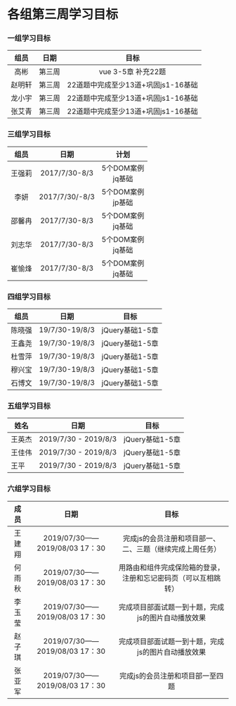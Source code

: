 # 各组第三周学习目标

### 一组学习目标

组员|日期|目标|
:-: | :-: | :-: |
|高彬|第三周|vue 3-5章 补充22题
|赵明轩|第三周|22道题中完成至少13道+巩固js1-16基础
|龙小宇|第三周|22道题中完成至少13道+巩固js1-16基础
|张艾青|第三周|22道题中完成至少13道+巩固js1-16基础


### 三组学习目标

组员|日期|计划
:-:|:--:|:--:
王强莉|2017/7/30-8/3|5个DOM案例<br>jq基础
李妍|2017/7/30/-8/3|5个DOM案例<br>jp基础
邵馨冉|2017/7/30-8/3|5个DOM案例<br>jq基础
刘志华|2017/7/30-8/3|5个DOM案例<br>jq基础
崔愉烽|2017/7/30-8/3|5个DOM案例<br>jq基础

### 四组学习目标

组员|日期|目标
:-:|:-:|:-:|
陈晓强|19/7/30-19/8/3|jQuery基础1-5章
王鑫尧|19/7/30-19/8/3|jQuery基础1-5章
杜雪萍|19/7/30-19/8/3|jQuery基础1-5章
穆兴宝|19/7/30-19/8/3|jQuery基础1-5章
石博文|19/7/30-19/8/3|jQuery基础1-5章

### 五组学习目标

| 姓名 | 日期 | 目标 |
| --- | --- | --- |
| 王英杰 | 2019/7/30 - 2019/8/3 | jQuery基础1-5章 |
| 王佳伟 | 2019/7/30 - 2019/8/3 | jQuery基础1-5章 |
| 王平 | 2019/7/30 - 2019/8/3 | jQuery基础1-5章 |

### 六组学习目标

|  成员  |             日期              |                              目标                              |
|:------:|:-----------------------------:|:--------------------------------------------------------------:|
| 王建翔 | 2019/07/30——2019/08/03 17：30 |    完成js的会员注册和项目部一、二、三题（继续完成上周任务）    |
| 何雨秋 | 2019/07/30——2019/08/03 17：30 |  用路由和组件完成保险箱的登录，注册和忘记密码页（可以互相跳转）  |
| 李玉莹 | 2019/07/30——2019/08/03 17：30 | 完成项目部面试题一到十题，完成js的图片自动播放效果 |
| 赵子琪 | 2019/07/30——2019/08/03 17：30 | 完成项目部面试题一到十题，完成js的图片自动播放效果 |
| 张亚军 | 2019/07/30——2019/08/03 17：30 | 完成js的会员注册和项目部一至四题 |
